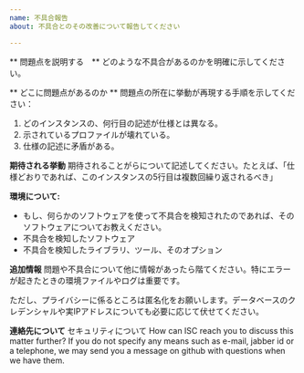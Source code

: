 ```yaml
---
name: 不具合報告
about: 不具合とのその改善について報告してください

---
```


** 問題点を説明する　**
どのような不具合があるのかを明確に示してください。

** どこに問題点があるのか **
問題点の所在に挙動が再現する手順を示してください：
1. どのインスタンスの、何行目の記述が仕様とは異なる。
2. 示されているプロファイルが壊れている。
3. 仕様の記述に矛盾がある。

**期待される挙動**
期待されることがらについて記述してください。たとえば、「仕様どおりであれば、このインスタンスの5行目は複数回繰り返されるべき」

**環境について:**
 - もし、何らかのソフトウェアを使って不具合を検知されたのであれば、そのソフトウェアについてお教えください。
 - 不具合を検知したソフトウェア
 - 不具合を検知したライブラリ、ツール、そのオプション

**追加情報**
問題や不具合について他に情報があったら階てください。特にエラーが起きたときの環境ファイルやログは重要です。

ただし、プライバシーに係るところは匿名化をお願いします。データベースのクレデンシャルや実IPアドレスについても必要に応じて伏せてください。

**連絡先について**
セキュリティについて
How can ISC reach you to discuss this matter further? If you do not specify any means such as e-mail, jabber id or a telephone, we may send you a message on github with questions when we have them.
